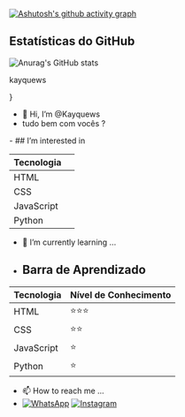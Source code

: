 






[![Ashutosh's github activity graph](https://github-readme-activity-graph.vercel.app/graph?username=kayquews&bg_color=0c0f12&color=761970&line=00ccff&point=006eff&area=true&hide_border=true)](https://github.com/ashutosh00710/github-readme-activity-graph)

## Estatísticas do GitHub

![Anurag's GitHub stats](https://github-readme-stats.vercel.app/api?username=kayquews&show_icons=true&theme=synthwave)

<span style="animation: pulse 1s infinite;">kayquews</span>

}
- 👋 Hi, I’m @Kayquews
- tudo bem com vocês ?



</svg>
- ## I’m interested in

| Tecnologia |  |
|------------|-----------------------|
| HTML       |              |
| CSS        |                |
| JavaScript |                   |
| Python     |                    |
- 🌱 I’m currently learning ...

- ## Barra de Aprendizado

| Tecnologia | Nível de Conhecimento |
|------------|-----------------------|
| HTML       | ⭐⭐⭐              |
| CSS        | ⭐⭐                |
| JavaScript | ⭐                  |
| Python     | ⭐                   |

- 📫 How to reach me ...
-  [![WhatsApp](https://img.shields.io/badge/WhatsApp-25D366?style=for-the-badge&logo=whatsapp&logoColor=white)](https://wa.me/qr/H5DTOMEAHH7YC1)  [![Instagram](https://img.shields.io/badge/Instagram-E4405F?style=for-the-badge&logo=instagram&logoColor=white)](https://www.instagram.com/_kayquexf?igsh=dnc2cWk5dzZ2eGZi) 


<!---
Kayquews/Kayquews is a ✨ special ✨ repository because its `README.md` (this file) appears on your GitHub profile.
You can click the Preview link to take a look at your changes.
--->
